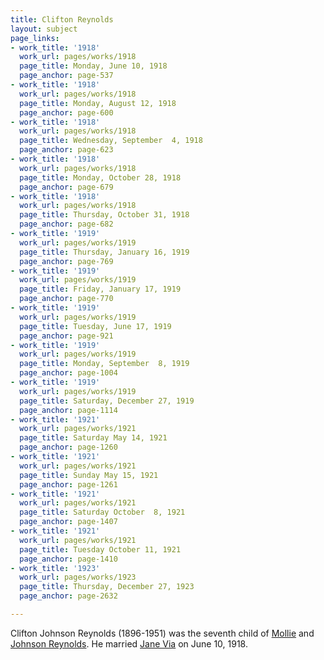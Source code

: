 ```yaml
---
title: Clifton Reynolds
layout: subject
page_links:
- work_title: '1918'
  work_url: pages/works/1918
  page_title: Monday, June 10, 1918
  page_anchor: page-537
- work_title: '1918'
  work_url: pages/works/1918
  page_title: Monday, August 12, 1918
  page_anchor: page-600
- work_title: '1918'
  work_url: pages/works/1918
  page_title: Wednesday, September  4, 1918
  page_anchor: page-623
- work_title: '1918'
  work_url: pages/works/1918
  page_title: Monday, October 28, 1918
  page_anchor: page-679
- work_title: '1918'
  work_url: pages/works/1918
  page_title: Thursday, October 31, 1918
  page_anchor: page-682
- work_title: '1919'
  work_url: pages/works/1919
  page_title: Thursday, January 16, 1919
  page_anchor: page-769
- work_title: '1919'
  work_url: pages/works/1919
  page_title: Friday, January 17, 1919
  page_anchor: page-770
- work_title: '1919'
  work_url: pages/works/1919
  page_title: Tuesday, June 17, 1919
  page_anchor: page-921
- work_title: '1919'
  work_url: pages/works/1919
  page_title: Monday, September  8, 1919
  page_anchor: page-1004
- work_title: '1919'
  work_url: pages/works/1919
  page_title: Saturday, December 27, 1919
  page_anchor: page-1114
- work_title: '1921'
  work_url: pages/works/1921
  page_title: Saturday May 14, 1921
  page_anchor: page-1260
- work_title: '1921'
  work_url: pages/works/1921
  page_title: Sunday May 15, 1921
  page_anchor: page-1261
- work_title: '1921'
  work_url: pages/works/1921
  page_title: Saturday October  8, 1921
  page_anchor: page-1407
- work_title: '1921'
  work_url: pages/works/1921
  page_title: Tuesday October 11, 1921
  page_anchor: page-1410
- work_title: '1923'
  work_url: pages/works/1923
  page_title: Thursday, December 27, 1923
  page_anchor: page-2632

---
```

<p>Clifton Johnson Reynolds (1896-1951) was the seventh child of <a href='../subjects/138' title='Mollie Reynolds'>Mollie</a> and <a href='../subjects/157' title='Johnson Reynolds'>Johnson Reynolds</a>.  He married <a href='../subjects/7333' title='Jane Reynolds'>Jane Via</a> on June 10, 1918.</p>